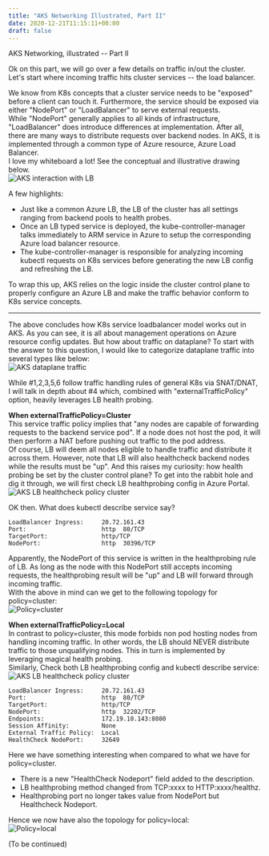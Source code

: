 ```yaml
---
title: "AKS Networking Illustrated, Part II"
date: 2020-12-21T11:15:11+08:00
draft: false
---
```

AKS Networking, illustrated -- Part II

Ok on this part, we will go over a few details on traffic in/out the cluster. Let's start where incoming traffic hits cluster services -- the load balancer.

We know from K8s concepts that a cluster service needs to be "exposed" before a client can touch it. Furthermore, the service should be exposed via either "NodePort" or "LoadBalancer" to serve external requests.  
While "NodePort" generally applies to all kinds of infrastructure, "LoadBalancer" does introduce differences at implementation. After all, there are many ways to distribute requests over backend nodes. In AKS, it is implemented through a common type of Azure resource, Azure Load Balancer.  
I love my whiteboard a lot! See the conceptual and illustrative drawing below.  
![AKS interaction with LB](/img/aks_lb_interaction.png)

A few highlights:
- Just like a common Azure LB, the LB of the cluster has all settings ranging from backend pools to health probes.
- Once an LB typed service is deployed, the kube-controller-manager talks immediately to ARM service in Azure to setup the corresponding Azure load balancer resource.
- The kube-controller-manager is responsible for analyzing incoming kubectl requests on K8s services before generating the new LB config and refreshing the LB. 

To wrap this up, AKS relies on the logic inside the cluster control plane to properly configure an Azure LB and make the traffic behavior conform to K8s service concepts.  

------  
The above concludes how K8s service loadbalancer model works out in AKS. As you can see, it is all about management operations on Azure resource config updates. But how about traffic on dataplane? To start with the answer to this question, I would like to categorize dataplane traffic into several types like below:  
![AKS dataplane traffic](/img/aks_workload_traffic.png)

While #1,2,3,5,6 follow traffic handling rules of general K8s via SNAT/DNAT, I will talk in depth about #4 which, combined with "externalTrafficPolicy" option, heavily leverages LB health probing.

**When externalTrafficPolicy=Cluster**  
This service traffic policy implies that "any nodes are capable of forwarding requests to the backend service pod". If a node does not host the pod, it will then perform a NAT before pushing out traffic to the pod address.  
Of course, LB will deem all nodes eligible to handle traffic and distribute it across them. However, note that LB will also healthcheck backend nodes while the results must be "up". And this raises my curiosity: how health probing be set by the cluster control plane?
To get into the rabbit hole and dig it through, we will first check LB healthprobing config in Azure Portal.  
![AKS LB healthcheck policy cluster](/img/lbcfg_policy_cluster.png)

OK then. What does kubectl describe service say?
```
LoadBalancer Ingress:     20.72.161.43
Port:                     http  80/TCP
TargetPort:               http/TCP
NodePort:                 http  30396/TCP
```

Apparently, the NodePort of this service is written in the healthprobing rule of LB. As long as the node with this NodePort still accepts incoming requests, the healthprobing result will be "up" and LB will forward through incoming traffic.  
With the above in mind can we get to the following topology for policy=cluster:  
![Policy=cluster](/img/policy_cluster.png)

**When externalTrafficPolicy=Local**  
In contrast to policy=cluster, this mode forbids non pod hosting nodes from handling incoming traffic. In other words, the LB should NEVER distribute traffic to those unqualifying nodes. This in turn is implemented by leveraging magical health probing.  
Similarly, Check both LB healthprobing config and kubectl describe service:  
![AKS LB healthcheck policy cluster](/img/lbcfg_policy_local.png)
```
LoadBalancer Ingress:     20.72.161.43
Port:                     http  80/TCP
TargetPort:               http/TCP
NodePort:                 http  32202/TCP
Endpoints:                172.19.10.143:8080
Session Affinity:         None
External Traffic Policy:  Local
HealthCheck NodePort:     32649
```
Here we have something interesting when compared to what we have for policy=cluster. 
- There is a new "HealthCheck Nodeport" field added to the description.
- LB healthprobing method changed from TCP:xxxx to HTTP:xxxx/healthz.
- Healthprobing port no longer takes value from NodePort but Healthcheck Nodeport.

Hence we now have also the topology for policy=local:  
![Policy=local](/img/policy_local.png)

(To be continued)